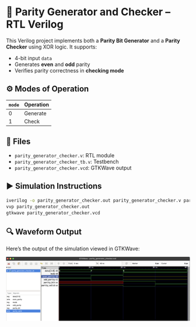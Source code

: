 # 🧮 Parity Generator and Checker – RTL Verilog

This Verilog project implements both a **Parity Bit Generator** and a **Parity Checker** using XOR logic. It supports:

- 4-bit input `data`
- Generates **even** and **odd** parity
- Verifies parity correctness in **checking mode**

## ⚙️ Modes of Operation

| `mode` | Operation   |
|--------|-------------|
| 0      | Generate    |
| 1      | Check       |

## 📁 Files

- `parity_generator_checker.v`: RTL module
- `parity_generator_checker_tb.v`: Testbench
- `parity_generator_checker.vcd`: GTKWave output

## ▶️ Simulation Instructions

```bash
iverilog -o parity_generator_checker.out parity_generator_checker.v parity_generator_checker_tb.v
vvp parity_generator_checker.out
gtkwave parity_generator_checker.vcd
```
## 🔍 Waveform Output

Here’s the output of the simulation viewed in GTKWave:

![Waveform](Parity_generator_checker.png)